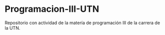 # Programacion-III-UTN
Repositorio con actividad de la matería de programación III de la carrera de la UTN.
